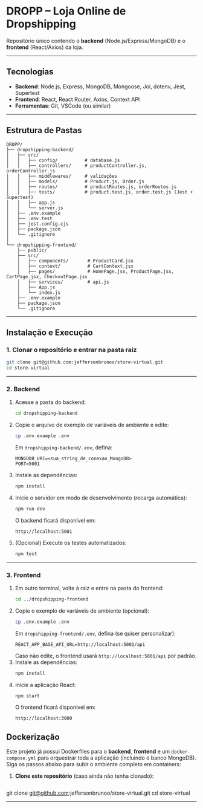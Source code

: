 # DROPP – Loja Online de Dropshipping

Repositório único contendo o **backend** (Node.js/Express/MongoDB) e o **frontend** (React/Axios) da loja.

---

## Tecnologias

- **Backend**: Node.js, Express, MongoDB, Mongoose, Joi, dotenv, Jest, Supertest  
- **Frontend**: React, React Router, Axios, Context API  
- **Ferramentas**: Git, VSCode (ou similar)

---

## Estrutura de Pastas

```
DROPP/
├── dropshipping-backend/
│   ├── src/
│   │   ├── config/          # database.js
│   │   ├── controllers/     # productController.js, orderController.js
│   │   ├── middlewares/     # validações
│   │   ├── models/          # Product.js, Order.js
│   │   ├── routes/          # productRoutes.js, orderRoutes.js
│   │   ├── tests/           # product.test.js, order.test.js (Jest + Supertest)
│   │   ├── app.js
│   │   └── server.js
│   ├── .env.example
│   ├── .env.test
│   ├── jest.config.cjs
│   ├── package.json
│   └── .gitignore
│
└── dropshipping-frontend/
    ├── public/
    ├── src/
    │   ├── components/       # ProductCard.jsx
    │   ├── context/          # CartContext.jsx
    │   ├── pages/            # HomePage.jsx, ProductPage.jsx, CartPage.jsx, CheckoutPage.jsx
    │   ├── services/         # api.js
    │   ├── App.js
    │   └── index.js
    ├── .env.example
    ├── package.json
    └── .gitignore
```

---

## Instalação e Execução

### 1. Clonar o repositório e entrar na pasta raiz

```bash
git clone git@github.com:jeffersonbrunoo/store-virtual.git
cd store-virtual
```

---

### 2. Backend

1. Acesse a pasta do backend:
   ```bash
   cd dropshipping-backend
   ```
2. Copie o arquivo de exemplo de variáveis de ambiente e edite:
   ```bash
   cp .env.example .env
   ```
   Em `dropshipping-backend/.env`, defina:
   ```
   MONGODB_URI=<sua_string_de_conexao_MongoDB>
   PORT=5001
   ```
3. Instale as dependências:
   ```bash
   npm install
   ```
4. Inicie o servidor em modo de desenvolvimento (recarga automática):
   ```bash
   npm run dev
   ```
   O backend ficará disponível em:
   ```
   http://localhost:5001
   ```
5. (Opcional) Execute os testes automatizados:
   ```bash
   npm test
   ```

---

### 3. Frontend

1. Em outro terminal, volte à raiz e entre na pasta do frontend:
   ```bash
   cd ../dropshipping-frontend
   ```
2. Copie o exemplo de variáveis de ambiente (opcional):
   ```bash
   cp .env.example .env
   ```
   Em `dropshipping-frontend/.env`, defina (se quiser personalizar):
   ```
   REACT_APP_BASE_API_URL=http://localhost:5001/api
   ```
   Caso não edite, o frontend usará `http://localhost:5001/api` por padrão.
3. Instale as dependências:
   ```bash
   npm install
   ```
4. Inicie a aplicação React:
   ```bash
   npm start
   ```
   O frontend ficará disponível em:
   ```
   http://localhost:3000
   ```

## Dockerização

Este projeto já possui Dockerfiles para o **backend**, **frontend** e um `docker-compose.yml` para orquestrar toda a aplicação (incluindo o banco MongoDB). Siga os passos abaixo para subir o ambiente completo em containers:

1. **Clone este repositório** (caso ainda não tenha clonado):
   ```bash
  git clone git@github.com:jeffersonbrunoo/store-virtual.git
  cd store-virtual

---


